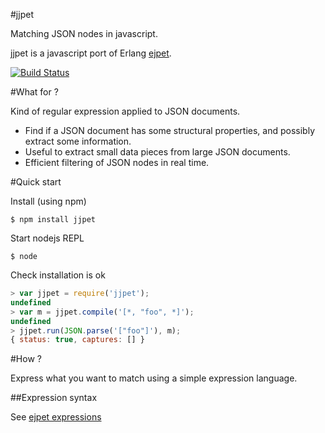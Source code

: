 #jjpet

Matching JSON nodes in javascript.

jjpet is a javascript port of Erlang [ejpet](https://github.com/nmichel/ejpet).

[![Build Status](https://travis-ci.org/nmichel/jjpet.png)](https://travis-ci.org/nmichel/jjpet)


#What for ?

Kind of regular expression applied to JSON documents.

* Find if a JSON document has some structural properties, and possibly extract some information.
* Useful to extract small data pieces from large JSON documents.
* Efficient filtering of JSON nodes in real time.


#Quick start

Install (using npm)

```shell
$ npm install jjpet
```

Start nodejs REPL

```shell
$ node
```

Check installation is ok

```javascript
> var jjpet = require('jjpet');
undefined
> var m = jjpet.compile('[*, "foo", *]');
undefined
> jjpet.run(JSON.parse('["foo"]'), m);
{ status: true, captures: [] }
```


#How ?

Express what you want to match using a simple expression language.


##Expression syntax

See [ejpet expressions](https://github.com/nmichel/ejpet/blob/master/README.md#expression-syntax)
